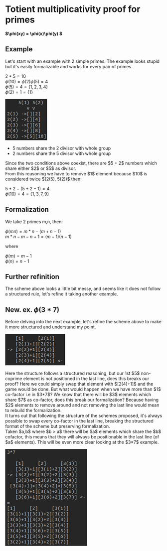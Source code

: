 # Totient multiplicativity proof for primes

**$\phi(xy) = \phi(x)\phi(y) $**

## Example

<p>Let's start with an example with 2 simple primes. The example looks stupid but it's easily formalizable and works for every pair of primes.
  
$2*5 = 10$ <br>
$\phi(10) = \phi(2)\phi(5) = 4$ <br>
$\phi(5) = 4 = \{1, 2, 3, 4\}$ <br>
$\phi(2) = 1 = \{1\}$
</p>

![Scheme](Scheme2.png)


- $5$ numbers share the $2$ divisor with whole group
- $2$ numbers share the $5$ divisor with whole group
<p>Since the two conditions above coexist, there are $5 + 2$ numbers which share either $2$ or $5$ as divisor. <br>
From this reasoning we have to remove $1$ element because $10$ is considered twice $(2(5), 5(2))$ then:
  
$5 * 2 - (5 + 2 - 1) = 4$ <br>
$\phi(10) = 4 = \{1, 3, 7, 9\}$
</p>

## Formalization

<p>We take 2 primes m,n, then:
  
$\phi(mn) = m * n - (m + n -1)$ <br>
$m * n - m - n + 1 = (m - 1)(n - 1)$

where

$\phi(m) = m - 1$ <br>
$\phi(n) = n - 1$ <br>
</p>

## Further refinition

<p> The scheme above looks a little bit messy, and seems like it does not follow a structured rule, let's refine it taking another example.
</p>

## New. ex. $\phi(3*7)$

<p> Before delving into the next example, let's refine the scheme above to make it more structured and understand my point.<br></p>

![2_5](2*5_fixed.png)

<p>Here the structure follows a structured reasoning, but our 1st $5$ non-coprime element is not positioned in the last line, does this breaks our proof? Here we could simply swap that element with $[2(4)+1]$ and the game would be done. But what would happen when we have more than $1$ co-factor i.e in $3*7$? We know that there will be $3$ elements which share $7$ as co-factor, does this break our formalization? Because having $2$ elements to remove around and not removing the last line would mean to rebuild the formalization.<br>
It turns out that following the structure of the schemes proposed, it's always possible to swap every co-factor in the last line, breaking the structured format of the scheme but preserving formalization.<br>
Taken $a,b$ where $b > a$ there will be $a$ elements which share the $b$ cofactor, this means that they will always be positionable in the last line (of $a$ elements). This will be even more clear looking at the $3*7$ example. <br></p>

![3_7](3*7.png)
  

